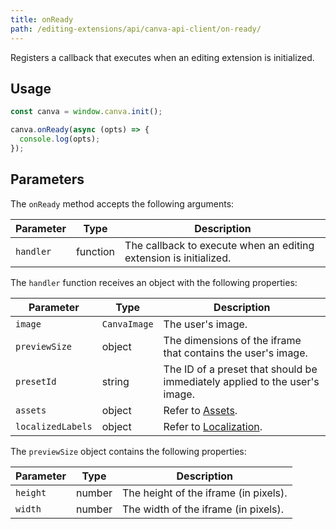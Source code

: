 ```yaml
---
title: onReady
path: /editing-extensions/api/canva-api-client/on-ready/
---
```


Registers a callback that executes when an editing extension is initialized.

## Usage

```javascript
const canva = window.canva.init();

canva.onReady(async (opts) => {
  console.log(opts);
});
```

## Parameters

The `onReady` method accepts the following arguments:

| Parameter | Type     | Description                                                       |
| --------- | -------- | ----------------------------------------------------------------- |
| `handler` | function | The callback to execute when an editing extension is initialized. |

The `handler` function receives an object with the following properties:

| Parameter         | Type         | Description                                                                |
| ----------------- | ------------ | -------------------------------------------------------------------------- |
| `image`           | `CanvaImage` | The user's image.                                                          |
| `previewSize`     | object       | The dimensions of the iframe that contains the user's image.               |
| `presetId`        | string       | The ID of a preset that should be immediately applied to the user's image. |
| `assets`          | object       | Refer to [Assets](./../../assets.md).                                      |
| `localizedLabels` | object       | Refer to [Localization](./../../localization.md).                          |

The `previewSize` object contains the following properties:

| Parameter | Type   | Description                           |
| --------- | ------ | ------------------------------------- |
| `height`  | number | The height of the iframe (in pixels). |
| `width`   | number | The width of the iframe (in pixels).  |
